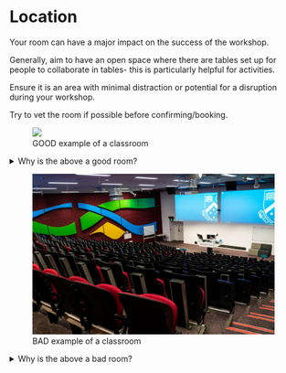 # Location

Your room can have a major impact on the success of the workshop.

Generally, aim to have an open space where there are tables set up for people to collaborate in tables- this is particularly helpful for activities. 

Ensure it is an area with minimal distraction or potential for a disruption during your workshop.

Try to vet the room if possible before confirming/booking.

<figure>
  <img src="./images/open.png" >
  <figcaption>GOOD example of a classroom</figcaption>
</figure>

<details>
  <summary> Why is the above a good room?</summary>

  The open space allows presenters to walk around. 

  Seperated, circular tables allow for groups to form. This makes it easy to form teams for activities.

  Lots of monitors- slides/content visible from anywhere
</details>

<figure>
  <img src="./images/BAD.jpg" >
  <figcaption>BAD example of a classroom</figcaption>
</figure>
<details>
  <summary> Why is the above a bad room?</summary>

  Space directs everyone's attention towards one direction.

  Discourages collaboration since members are only able to easily discuss with people to their immediate left and right.

  Due to seating design, people at the back see slides less clearly than those towards the front.

  Note: This design __may__ be ideal depending on the circumstances of your presentation. It ultimately depends on your goals.
</details>
